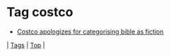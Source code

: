 <!--
title: Tag costco
date: 2020-06-28T15:26:59.067Z
tags:
-->
# Tag costco

 * [Costco apologizes for categorising bible as fiction](67596220887.md)

| [Tags](tags.md) | [Top](index.md) |
